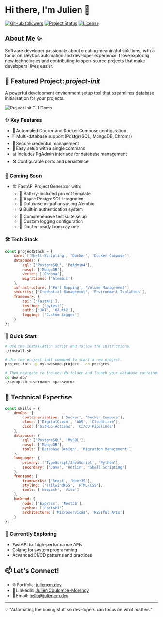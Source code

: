 # Hi there, I'm Julien 👋

[![GitHub followers](https://img.shields.io/github/followers/juliencm-dev?label=Follow&style=social)](https://github.com/juliencm-dev)
[![Project Status](https://img.shields.io/badge/status-active-success.svg)](https://github.com/juliencm-dev/project-init-cli)
[![License](https://img.shields.io/badge/license-MIT-blue.svg)](https://github.com/juliencm-dev/project-init-cli/blob/main/LICENSE)

## About Me ✨
Software developer passionate about creating meaningful solutions, with a focus on DevOps automation and developer experience. I love exploring new technologies and contributing to open-source projects that make developers' lives easier.

## 🚀 Featured Project: *project-init*

A powerful development environment setup tool that streamlines database initialization for your projects.

![Project Init CLI Demo](https://raw.githubusercontent.com/juliencm-dev/project-init-cli/main/docs/demo.gif)

### ✨ Key Features
- 🐳 Automated Docker and Docker Compose configuration
- 🗄️ Multi-database support (PostgreSQL, MongoDB, Chroma)
- 🔐 Secure credential management
- 🎯 Easy setup with a single command
- 📊 Includes PgAdmin interface for database management
- 🛠️ Configurable ports and persistence

### 🚧 Coming Soon
- 🏗️ FastAPI Project Generator with:
  - 🔋 Battery-included project template
  - 🐘 Async PostgreSQL integration
  - 🔄 Database migrations using Alembic
  - 🔒 Built-in authentication system
  - 🧪 Comprehensive test suite setup
  - 📝 Custom logging configuration
  - 🐋 Docker-ready from day one

### 🛠️ Tech Stack
```javascript
const projectStack = {
    core: ['Shell Scripting', 'Docker', 'Docker Compose'],
    databases: {
        sql: ['PostgreSQL', 'PgAdmin4'],
        nosql: ['MongoDB'],
        vector: ['Chroma'],
        migrations: ['Alembic']
    },
    infrastructure: ['Port Mapping', 'Volume Management'],
    security: ['Credential Management', 'Environment Isolation'],
    framework: {
        api: ['FastAPI'],
        testing: ['pytest'],
        auth: ['JWT', 'OAuth2'],
        logging: ['Custom Logger']
    }
};
```

### 🎯 Quick Start
```bash
# Use the installation script and follow the instructions.
./install.sh

# Use the project-init command to start a new project.
project-init -p my-awesome-project --db postgres

# Then navigate to the dev-db folder and launch your database container!
cd dev-db/
./setup.sh <username> <password>
```

## 💼 Technical Expertise

```javascript
const skills = {
    devOps: {
        containerization: ['Docker', 'Docker Compose'],
        cloud: ['DigitalOcean', 'AWS', 'Cloudflare'],
        cicd: ['GitHub Actions', 'CI/CD Pipelines']
    },
    databases: {
        sql: ['PostgreSQL', 'MySQL'],
        nosql: ['MongoDB'],
        tools: ['Database Design', 'Migration Management']
    },
    languages: {
        primary: ['TypeScript/JavaScript', 'Python'],
        secondary: ['Java', 'Kotlin', 'Shell Scripting']
    },
    frontend: {
        frameworks: ['React', 'NextJS'],
        styling: ['TailwindCSS', 'HTML/CSS'],
        tools: ['Webpack', 'Vite']
    },
    backend: {
        node: ['Express', 'NestJS'],
        python: ['FastAPI'],
        architecture: ['Microservices', 'RESTful APIs']
    }
};
```

### 🌱 Currently Exploring
- FastAPI for high-performance APIs
- Golang for system programming
- Advanced CI/CD patterns and practices

## 📫 Let's Connect!
- 🌐 Portfolio: [juliencm.dev](https://juliencm.dev)
- 💼 LinkedIn: [Julien Coulombe-Morency](https://linkedin.com/in/juliencm-dev)
- 📧 Email: hello@juliencm.dev

---
💡 "Automating the boring stuff so developers can focus on what matters."
